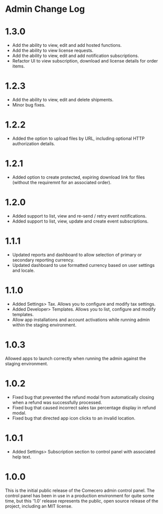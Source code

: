 ﻿# Admin Change Log #

<a name="1.3.0"></a>
# 1.3.0

- Add the ability to view, edit and add hosted functions.
- Add the ability to view license requests.
- Add the ability to view, edit and add notification subscriptions.
- Refactor UI to view subscription, download and license details for order items.

<a name="1.2.3"></a>
# 1.2.3

- Add the ability to view, edit and delete shipments.
- Minor bug fixes.

<a name="1.2.2"></a>
# 1.2.2

- Added the option to upload files by URL, including optional HTTP authorization details.

<a name="1.2.1"></a>
# 1.2.1

- Added option to create protected, expiring download link for files (without the requiremnt for an associated order).

<a name="1.2.0"></a>
# 1.2.0

- Added support to list, view and re-send / retry event notifications.
- Added support to list, view, update and create event subscriptions.

<a name="1.1.1"></a>
# 1.1.1

- Updated reports and dashboard to allow selection of primary or secondary reporting currency.
- Updated dashboard to use formatted currency based on user settings and locale.

<a name="1.1.0"></a>
# 1.1.0

- Added Settings> Tax. Allows you to configure and modify tax settings.
- Added Developer> Templates. Allows you to list, configure and modify templates.
- Allow app installations and account activations while running admin within the staging environment.

<a name="1.0.3"></a>
# 1.0.3

Allowed apps to launch correctly when running the admin against the staging environment.

<a name="1.0.2"></a>
# 1.0.2

- Fixed bug that prevented the refund modal from automatically closing when a refund was successfully processed.
- Fixed bug that caused incorrect sales tax percentage display in refund modal.
- Fixed bug that directed app icon clicks to an invalid location.


<a name="1.0.1"></a>
# 1.0.1

- Added Settings> Subscription section to control panel with associated help text.

<a name="1.0.0"></a>
# 1.0.0

This is the initial public release of the Comecero admin control panel. The control panel has been in use in a production environment for quite some time, but this '1.0' release represents the public, open source release of the project, including an MIT license.